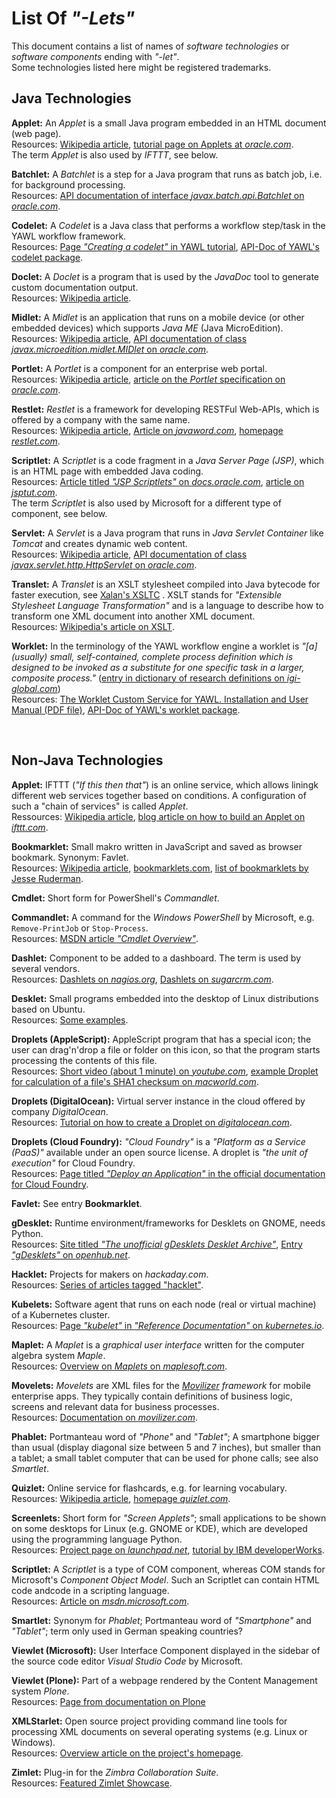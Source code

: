 # List Of *"-Lets"*

This document contains a list of names of *software technologies* or *software components* ending with *"-let"*.
<br>
Some technologies listed here might be registered trademarks.
<br>

## Java Technologies

**Applet:** 
An *Applet* is a small Java program embedded in an HTML document (web page).<br/>
Resources: [Wikipedia article](http://en.wikipedia.org/wiki/Applet), [tutorial page on Applets at *oracle.com*](https://docs.oracle.com/javase/tutorial/deployment/applet/).<br/>
The term *Applet* is also used by *IFTTT*, see below.


**Batchlet:**
A *Batchlet* is a step for a Java program that runs as batch job, i.e. for background processing.<br/>
Resources: 
[API documentation of interface *javax.batch.api.Batchlet* on *oracle.com*](https://docs.oracle.com/javaee/7/api/javax/batch/api/Batchlet.html).


**Codelet:**
A *Codelet* is a Java class that performs a workflow step/task in the YAWL workflow framework.<br/>
Resources: [Page *"Creating a codelet"* in YAWL tutorial](http://www.yaug.org/node/32),
[API-Doc of YAWL's codelet package](http://www.yawlfoundation.org/javadoc/yawl/org/yawlfoundation/yawl/resourcing/codelets/package-summary.html).


**Doclet:**
A *Doclet* is a program that is used by the *JavaDoc* tool to generate custom documentation output.<br/>
Resources: [Wikipedia article](http://en.wikipedia.org/wiki/Doclet).


**Midlet:**
A *Midlet* is an application that runs on a mobile device (or other embedded devices) which supports *Java ME* (Java MicroEdition).<br/>
Resources: 
[Wikipedia article](http://en.wikipedia.org/wiki/MIDlet),
[API documentation of class *javax.microedition.midlet.MIDlet* on *oracle.com*](http://docs.oracle.com/javame/config/cldc/ref-impl/midp2.0/jsr118/javax/microedition/midlet/MIDlet.html).


**Portlet:**
A *Portlet* is a component for an enterprise web portal.<br/>
Resources:
[Wikipedia article](http://en.wikipedia.org/wiki/Portlet),
[article on the *Portlet* specification on *oracle.com*](http://www.oracle.com/technetwork/java/jsr286-141866.html).


**Restlet:**
*Restlet* is a framework for developing RESTFul Web-APIs, which is offered by a company with the same name.<br/>
Resources: 
[Wikipedia article](http://en.wikipedia.org/wiki/Restlet), 
[Article on *javaword.com*](http://www.javaworld.com/article/2077958/soa/open-source-tools-rest-for-java-developers-restlet-for-the-weary.html),
[homepage *restlet.com*](http://restlet.com).


**Scriptlet:**
A *Scriptlet* is a code fragment in a *Java Server Page (JSP)*, which is an HTML page with embedded Java coding.<br/>
Resources:
[Article titled *"JSP Scriptlets"* on *docs.oracle.com*](http://docs.oracle.com/javaee/5/tutorial/doc/bnaou.html),
[article on *jsptut.com*](http://www.jsptut.com/scriptlets.jsp).<br/>
The term *Scriptlet* is also used by Microsoft for a different type of component, see below.


**Servlet:** 
A *Servlet* is a Java program that runs in *Java Servlet Container* like *Tomcat* and creates dynamic web content.<br/>
Resources: 
[Wikipedia article](http://en.wikipedia.org/wiki/Java_servlet),
[API documentation of class *javax.servlet.http.HttpServlet* on *oracle.com*](http://docs.oracle.com/cd/E17802_01/products/products/servlet/2.3/javadoc/javax/servlet/http/HttpServlet.html).


**Translet:**
A *Translet* is an XSLT stylesheet compiled into Java bytecode for faster execution, see [Xalan's XSLTC](http://xalan.apache.org/old/xalan-j/xsltc_usage.html#compile) .
XSLT stands for *"Extensible Stylesheet Language Transformation"* and is a language to describe how to transform one XML document into another XML document.<br/>
Resources: [Wikipedia's article on XSLT](https://en.wikipedia.org/wiki/XSLT).


**Worklet:**
In the terminology of the YAWL workflow engine a worklet is *"\[a\] (usually) small, self-contained, complete process definition which is designed to be invoked as a substitute for one specific task in a larger, composite process."* ([entry in  dictionary of research definitions on *igi-global.com*](http://www.igi-global.com/dictionary/worklet/32806))<br/>
Resources: [The Worklet Custom Service for YAWL. Installation and User Manual (PDF file)](http://yawlfoundation.org/yawldocs/Worklet_Man.pdf), [API-Doc of YAWL's worklet package](http://www.yawlfoundation.org/javadoc/yawl/org/yawlfoundation/yawl/worklet/package-summary.html).

<br>


## Non-Java Technologies

**Applet:**
IFTTT (*"If this then that"*) is an online service, which allows liningk different web services together based on conditions. A configuration of such a "chain of services" is called *Applet*.<br/>
Ressources:
[Wikipedia article](https://en.wikipedia.org/wiki/IFTTT),
[blog article on how to build an Applet on *ifttt.com*](https://ifttt.com/blog/2017/05/how-to-build-an-applet).


**Bookmarklet:**
Small makro written in JavaScript and saved as browser bookmark.
Synonym: Favlet.<br/>
Resources: 
[Wikipedia article](http://en.wikipedia.org/wiki/Bookmarklet), 
[bookmarklets.com](http://bookmarklets.com),
[list of bookmarklets by Jesse Ruderman](https://www.squarefree.com/bookmarklets/).


**Cmdlet:** 
Short form for PowerShell's *Commandlet*. 


**Commandlet:**
A command for the *Windows PowerShell* by Microsoft, e.g. `Remove-PrintJob` or `Stop-Process`.<br/>
Resources:
[MSDN article *"Cmdlet Overview"*](https://msdn.microsoft.com/en-us/library/ms714395%28v=vs.85%29.aspx).


**Dashlet:**
Component to be added to a dashboard. The term is used by several vendors.<br/>
Resources:
[Dashlets on *nagios.org*](http://exchange.nagios.org/directory/Addons/Dashlets), [Dashlets on *sugarcrm.com*](http://developer.sugarcrm.com/category/dashlets/).


**Desklet:**
Small programs embedded into the desktop of Linux distributions based on Ubuntu.<br/>
Resources:
[Some examples](http://cinnamon-spices.linuxmint.com/desklets).


**Droplets (AppleScript):**
AppleScript program that has a special icon; the user can drag'n'drop a file or folder on this icon, so that the program starts processing the contents of this file.<br/>
Resources:
[Short video (about 1 minute) on *youtube.com*](https://www.youtube.com/watch?v=PIaDq5ZqE1g),
[example Droplet for calculation of a file's SHA1 checksum on *macworld.com*](http://hints.macworld.com/article.php?story=2010060915020592).


**Droplets (DigitalOcean):**
Virtual server instance in the cloud offered by company *DigitalOcean*.<br/>
Resources:
[Tutorial on how to create a Droplet on *digitalocean.com*](https://www.digitalocean.com/community/tutorials/how-to-create-your-first-digitalocean-droplet-virtual-server).


**Droplets (Cloud Foundry):**
*"Cloud Foundry"* is a *"Platform as a Service (PaaS)"* available under an open source license. A droplet is *"the unit of execution"* for Cloud Foundry.<br/>
Resources: [Page titled *"Deploy an Application"* in the official documentation for Cloud Foundry](https://docs.cloudfoundry.org/devguide/deploy-apps/deploy-app.html#intro).


**Favlet:**
See entry **Bookmarklet**.


**gDesklet:**
Runtime environment/frameworks for Desklets on GNOME, needs Python.<br/>
Resources:
[Site titled *"The unofficial gDesklets Desklet Archive"*](http://gdesklets.info/archive/), [Entry *"gDesklets"* on *openhub.net*](https://www.openhub.net/p/3619).


**Hacklet:**
Projects for makers on *hackaday.com*.<br/>
Resources:
[Series of articles tagged "hacklet"](https://hackaday.com/tag/hacklet/).


**Kubelets:**
Software agent that runs on each node (real or virtual machine) of a Kubernetes cluster.<br/>
Resources: 
[Page *"kubelet"* in *"Reference Documentation"* on *kubernetes.io*](https://kubernetes.io/docs/reference/generated/kubelet/).


**Maplet:**
A *Maplet* is a *graphical user interface* written for the computer algebra system *Maple*.<br/>
Resources:
[Overview on *Maplets* on *maplesoft.com*](http://www.maplesoft.com/support/help/maple/view.aspx?path=MapletsOverview).


**Movelets:**
*Movelets* are XML files for the *[Movilizer](http://movilizer.com) framework* for mobile enterprise apps. 
They typically contain definitions of business logic, screens and relevant data for business processes.<br/>
Resources: [Documentation on *movilizer.com*](http://movilizer.com/understand-it/?L=1).


**Phablet:** 
Portmanteau word of _"Phone"_ and _"Tablet"_;  A smartphone bigger than usual (display diagonal size between 5 and 7 inches), but smaller than a tablet; a small tablet computer that can be used for phone calls; see also _Smartlet_. 


**Quizlet:**
Online service for flashcards, e.g. for learning vocabulary.<br/> 
Resources: 
[Wikipedia article](http://en.wikipedia.org/wiki/Quizlet),
[homepage *quizlet.com*](http://quizlet.com).


**Screenlets:**
Short form for *"Screen Applets"*; small applications to be shown on some desktops for Linux (e.g. GNOME or KDE), which are developed using the programming language Python.<br/> 
Resources:
[Project page on *launchpad.net*](https://launchpad.net/screenlets),
[tutorial by IBM developerWorks](http://www.ibm.com/developerworks/library/l-script-linux-desktop-1/#resources).


**Scriptlet:**
A *Scriptlet* is a type of COM component, whereas COM stands for Microsoft's *Component Object Model*. Such an Scriptlet can contain HTML code andcode in a scripting language.<br/>
Resources:
[Article on *msdn.microsoft.com*](https://msdn.microsoft.com/en-us/library/office/aa189871(v=office.10).aspx).


**Smartlet:**
Synonym for *Phablet*; Portmanteau word of _"Smartphone"_ and _"Tablet"_; term only used in German speaking countries? 


**Viewlet (Microsoft):**
User Interface Component displayed in the sidebar of the source code editor *Visual Studio Code* by Microsoft.


**Viewlet (Plone):**
Part of a webpage rendered by the Content Management system *Plone*.<br/>
Resources: 
[Page from documentation on Plone](https://docs.plone.org/develop/plone/views/viewlets.html)


**XMLStarlet:** 
Open source project providing command line tools for processing XML documents on several operating systems (e.g. Linux or Windows).<br/> 
Resources: [Overview article on the project's homepage](http://xmlstar.sourceforge.net/overview.php).


**Zimlet:**
Plug-in for the *Zimbra Collaboration Suite*.<br/>
Resources: [Featured Zimlet Showcase](https://zimbra.org/extend/).
<br>
